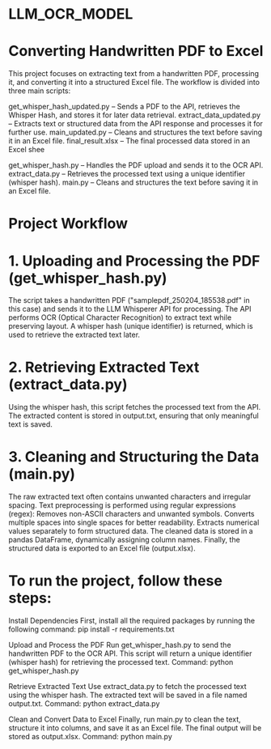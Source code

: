 # LLM_OCR_MODEL
# Converting Handwritten PDF to Excel
This project focuses on extracting text from a handwritten PDF, processing it, and converting it into a structured Excel file. The workflow is divided into three main scripts:


get_whisper_hash_updated.py – Sends a PDF to the API, retrieves the Whisper Hash, and stores it for later data retrieval.
extract_data_updated.py – Extracts text or structured data from the API response and processes it for further use.
main_updated.py –  Cleans and structures the text before saving it in an Excel file.
final_result.xlsx – The final processed data stored in an Excel shee




get_whisper_hash.py – Handles the PDF upload and sends it to the OCR API.
extract_data.py – Retrieves the processed text using a unique identifier (whisper hash).
main.py – Cleans and structures the text before saving it in an Excel file.

# Project Workflow
# 1. Uploading and Processing the PDF (get_whisper_hash.py)
The script takes a handwritten PDF ("samplepdf_250204_185538.pdf" in this case) and sends it to the LLM Whisperer API for processing.
The API performs OCR (Optical Character Recognition) to extract text while preserving layout.
A whisper hash (unique identifier) is returned, which is used to retrieve the extracted text later.

# 2. Retrieving Extracted Text (extract_data.py)
Using the whisper hash, this script fetches the processed text from the API.
The extracted content is stored in output.txt, ensuring that only meaningful text is saved.

# 3. Cleaning and Structuring the Data (main.py)
The raw extracted text often contains unwanted characters and irregular spacing.
Text preprocessing is performed using regular expressions (regex):
Removes non-ASCII characters and unwanted symbols.
Converts multiple spaces into single spaces for better readability.
Extracts numerical values separately to form structured data.
The cleaned data is stored in a pandas DataFrame, dynamically assigning column names.
Finally, the structured data is exported to an Excel file (output.xlsx).

# To run the project, follow these steps:

Install Dependencies
First, install all the required packages by running the following command:
pip install -r requirements.txt

Upload and Process the PDF
Run get_whisper_hash.py to send the handwritten PDF to the OCR API. This script will return a unique identifier (whisper hash) for retrieving the processed text.
Command: python get_whisper_hash.py

Retrieve Extracted Text
Use extract_data.py to fetch the processed text using the whisper hash. The extracted text will be saved in a file named output.txt.
Command: python extract_data.py

Clean and Convert Data to Excel
Finally, run main.py to clean the text, structure it into columns, and save it as an Excel file. The final output will be stored as output.xlsx.
Command: python main.py
